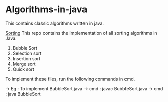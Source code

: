 # Algorithms-in-java
This contains classic algorithms written in java.

[Sorting](#Sorting)
This repo contains the Implementation of all sorting algorithms in Java.
1) Bubble Sort
2) Selection sort
3) Insertion sort
4) Merge sort
5) Quick sort

To implement these files, run the following commands in cmd.

 -> Eg   : To implement BubbleSort.java
 -> cmd  :  javac BubbleSort.java
 -> cmd  :  java BubbleSort






